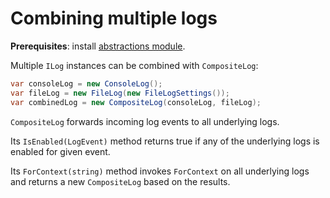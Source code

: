# Combining multiple logs

**Prerequisites**: install [abstractions module](../modules/abstractions.md).

Multiple `ILog` instances can be combined with `CompositeLog`:

```csharp
var consoleLog = new ConsoleLog();
var fileLog = new FileLog(new FileLogSettings());
var combinedLog = new CompositeLog(consoleLog, fileLog);
```

`CompositeLog` forwards incoming log events to all underlying logs.

Its `IsEnabled(LogEvent)` method returns true if any of the underlying logs is enabled for given event. 

Its `ForContext(string)` method invokes `ForContext` on all underlying logs and returns a new `CompositeLog` based on the results.

